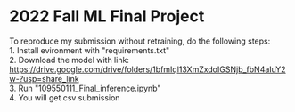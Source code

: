 # 2022 Fall ML Final Project

To reproduce my submission without retraining, do the following steps:  
    1. Install evironment with "requirements.txt"  
    2. Download the model with link:  
    https://drive.google.com/drive/folders/1bfmIql13XmZxdoIGSNjb_fbN4aIuY2w-?usp=share_link  
    3. Run "109550111_Final_inference.ipynb"  
    4. You will get csv submission

 
